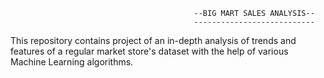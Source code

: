                                              --BIG MART SALES ANALYSIS--
                                             ---------------------------
This repository contains project of an in-depth analysis of trends and features of a regular market store's dataset with the help of various Machine Learning algorithms.                                     
